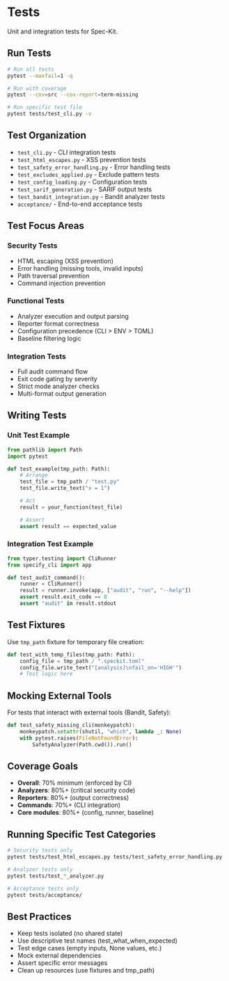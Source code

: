 # Tests

Unit and integration tests for Spec-Kit.

## Run Tests

```bash
# Run all tests
pytest --maxfail=1 -q

# Run with coverage
pytest --cov=src --cov-report=term-missing

# Run specific test file
pytest tests/test_cli.py -v
```

## Test Organization

- `test_cli.py` - CLI integration tests
- `test_html_escapes.py` - XSS prevention tests
- `test_safety_error_handling.py` - Error handling tests
- `test_excludes_applied.py` - Exclude pattern tests
- `test_config_loading.py` - Configuration tests
- `test_sarif_generation.py` - SARIF output tests
- `test_bandit_integration.py` - Bandit analyzer tests
- `acceptance/` - End-to-end acceptance tests

## Test Focus Areas

### Security Tests
- HTML escaping (XSS prevention)
- Error handling (missing tools, invalid inputs)
- Path traversal prevention
- Command injection prevention

### Functional Tests
- Analyzer execution and output parsing
- Reporter format correctness
- Configuration precedence (CLI > ENV > TOML)
- Baseline filtering logic

### Integration Tests
- Full audit command flow
- Exit code gating by severity
- Strict mode analyzer checks
- Multi-format output generation

## Writing Tests

### Unit Test Example

```python
from pathlib import Path
import pytest

def test_example(tmp_path: Path):
    # Arrange
    test_file = tmp_path / "test.py"
    test_file.write_text("x = 1")

    # Act
    result = your_function(test_file)

    # Assert
    assert result == expected_value
```

### Integration Test Example

```python
from typer.testing import CliRunner
from specify_cli import app

def test_audit_command():
    runner = CliRunner()
    result = runner.invoke(app, ["audit", "run", "--help"])
    assert result.exit_code == 0
    assert "audit" in result.stdout
```

## Test Fixtures

Use `tmp_path` fixture for temporary file creation:

```python
def test_with_temp_files(tmp_path: Path):
    config_file = tmp_path / ".speckit.toml"
    config_file.write_text("[analysis]\nfail_on='HIGH'")
    # Test logic here
```

## Mocking External Tools

For tests that interact with external tools (Bandit, Safety):

```python
def test_safety_missing_cli(monkeypatch):
    monkeypatch.setattr(shutil, "which", lambda _: None)
    with pytest.raises(FileNotFoundError):
        SafetyAnalyzer(Path.cwd()).run()
```

## Coverage Goals

- **Overall**: 70% minimum (enforced by CI)
- **Analyzers**: 80%+ (critical security code)
- **Reporters**: 80%+ (output correctness)
- **Commands**: 70%+ (CLI integration)
- **Core modules**: 80%+ (config, runner, baseline)

## Running Specific Test Categories

```bash
# Security tests only
pytest tests/test_html_escapes.py tests/test_safety_error_handling.py

# Analyzer tests only
pytest tests/test_*_analyzer.py

# Acceptance tests only
pytest tests/acceptance/
```

## Best Practices

- Keep tests isolated (no shared state)
- Use descriptive test names (test_what_when_expected)
- Test edge cases (empty inputs, None values, etc.)
- Mock external dependencies
- Assert specific error messages
- Clean up resources (use fixtures and tmp_path)
